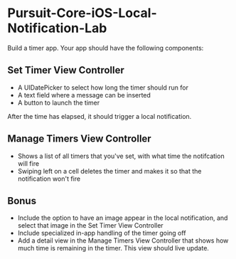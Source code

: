 # Pursuit-Core-iOS-Local-Notification-Lab

Build a timer app.  Your app should have the following components:

## Set Timer View Controller

- A UIDatePicker to select how long the timer should run for
- A text field where a message can be inserted
- A button to launch the timer

After the time has elapsed, it should trigger a local notification.

## Manage Timers View Controller

- Shows a list of all timers that you've set, with what time the notifcation will fire
- Swiping left on a cell deletes the timer and makes it so that the notification won't fire


## Bonus

- Include the option to have an image appear in the local notification, and select that image in the Set Timer View Controller
- Include specialized in-app handling of the timer going off
- Add a detail view in the Manage Timers View Controller that shows how much time is remaining in the timer.  This view should live update.
